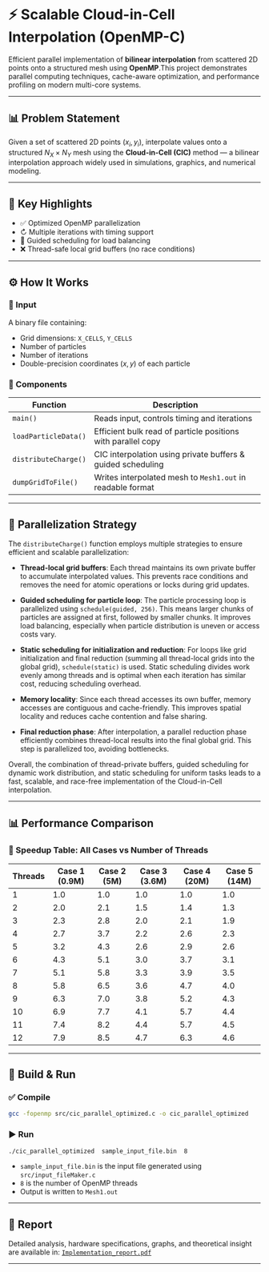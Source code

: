 # ⚡ Scalable Cloud-in-Cell Interpolation (OpenMP-C)

Efficient parallel implementation of **bilinear interpolation** from scattered 2D points onto a structured mesh using **OpenMP**.This project demonstrates parallel computing techniques, cache-aware optimization, and performance profiling on modern multi-core systems.

---

## 📊 Problem Statement

Given a set of scattered 2D points $(x_i, y_i)$, interpolate values onto a structured $N_X \times N_Y$ mesh using the **Cloud-in-Cell (CIC)** method — a bilinear interpolation approach widely used in simulations, graphics, and numerical modeling.

---

## 🚀 Key Highlights

* ✅ Optimized OpenMP parallelization
* ↻ Multiple iterations with timing support
* 🧮 Guided scheduling for load balancing
* ❌ Thread-safe local grid buffers (no race conditions)

---

## ⚙️ How It Works

### 📅 Input

A binary file containing:

* Grid dimensions: `X_CELLS`, `Y_CELLS`
* Number of particles
* Number of iterations
* Double-precision coordinates $(x, y)$ of each particle

### 🔧 Components

| Function             | Description                                                  |
| -------------------- | ------------------------------------------------------------ |
| `main()`             | Reads input, controls timing and iterations                  |
| `loadParticleData()` | Efficient bulk read of particle positions with parallel copy |
| `distributeCharge()` | CIC interpolation using private buffers & guided scheduling  |
| `dumpGridToFile()`   | Writes interpolated mesh to `Mesh1.out` in readable format   |

---

## 🔋 Parallelization Strategy

The `distributeCharge()` function employs multiple strategies to ensure efficient and scalable parallelization:

* **Thread-local grid buffers**: Each thread maintains its own private buffer to accumulate interpolated values. This prevents race conditions and removes the need for atomic operations or locks during grid updates.

* **Guided scheduling for particle loop**: The particle processing loop is parallelized using `schedule(guided, 256)`. This means larger chunks of particles are assigned at first, followed by smaller chunks. It improves load balancing, especially when particle distribution is uneven or access costs vary.

* **Static scheduling for initialization and reduction**: For loops like grid initialization and final reduction (summing all thread-local grids into the global grid), `schedule(static)` is used. Static scheduling divides work evenly among threads and is optimal when each iteration has similar cost, reducing scheduling overhead.

* **Memory locality**: Since each thread accesses its own buffer, memory accesses are contiguous and cache-friendly. This improves spatial locality and reduces cache contention and false sharing.

* **Final reduction phase**: After interpolation, a parallel reduction phase efficiently combines thread-local results into the final global grid. This step is parallelized too, avoiding bottlenecks.

Overall, the combination of thread-private buffers, guided scheduling for dynamic work distribution, and static scheduling for uniform tasks leads to a fast, scalable, and race-free implementation of the Cloud-in-Cell interpolation.

---

## 📊 Performance Comparison

### 🔢 Speedup Table: All Cases vs Number of Threads

| Threads | Case 1 (0.9M) | Case 2 (5M) | Case 3 (3.6M) | Case 4 (20M) | Case 5 (14M) |
| ------- | ------------- | ----------- | ------------- | ------------ | ------------ |
| 1       | 1.0           | 1.0         | 1.0           | 1.0          | 1.0          |
| 2       | 2.0           | 2.1         | 1.5           | 1.4          | 1.3          |
| 3       | 2.3           | 2.8         | 2.0           | 2.1          | 1.9          |
| 4       | 2.7           | 3.7         | 2.2           | 2.6          | 2.3          |
| 5       | 3.2           | 4.3         | 2.6           | 2.9          | 2.6          |
| 6       | 4.3           | 5.1         | 3.0           | 3.7          | 3.1          |
| 7       | 5.1           | 5.8         | 3.3           | 3.9          | 3.5          |
| 8       | 5.8           | 6.5         | 3.6           | 4.7          | 4.0          |
| 9       | 6.3           | 7.0         | 3.8           | 5.2          | 4.3          |
| 10      | 6.9           | 7.7         | 4.1           | 5.7          | 4.4          |
| 11      | 7.4           | 8.2         | 4.4           | 5.7          | 4.5          |
| 12      | 7.9           | 8.5         | 4.7           | 6.3          | 4.6          |

---

## 📅 Build & Run

### ✅ Compile

```bash
gcc -fopenmp src/cic_parallel_optimized.c -o cic_parallel_optimized
```

### ▶️ Run

```bash
./cic_parallel_optimized  sample_input_file.bin  8
```

* `sample_input_file.bin` is the input file generated using `src/input_fileMaker.c`
* `8` is the number of OpenMP threads
* Output is written to `Mesh1.out`

---

## 📜 Report

Detailed analysis, hardware specifications, graphs, and theoretical insight are available in:
[`Implementation_report.pdf`](./reports/Implementation_report.pdf)

---
